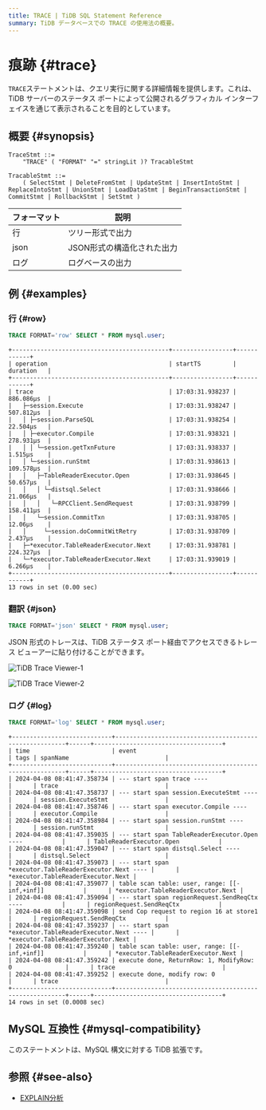 ```yaml
---
title: TRACE | TiDB SQL Statement Reference
summary: TiDB データベースでの TRACE の使用法の概要。
---
```


# 痕跡 {#trace}

`TRACE`ステートメントは、クエリ実行に関する詳細情報を提供します。これは、TiDB サーバーのステータス ポートによって公開されるグラフィカル インターフェイスを通じて表示されることを目的としています。

## 概要 {#synopsis}

```ebnf+diagram
TraceStmt ::=
    "TRACE" ( "FORMAT" "=" stringLit )? TracableStmt

TracableStmt ::=
    ( SelectStmt | DeleteFromStmt | UpdateStmt | InsertIntoStmt | ReplaceIntoStmt | UnionStmt | LoadDataStmt | BeginTransactionStmt | CommitStmt | RollbackStmt | SetStmt )
```

| フォーマット | 説明              |
| ------ | --------------- |
| 行      | ツリー形式で出力        |
| json   | JSON形式の構造化された出力 |
| ログ     | ログベースの出力        |

## 例 {#examples}

### 行 {#row}

```sql
TRACE FORMAT='row' SELECT * FROM mysql.user;
```

    +--------------------------------------------+-----------------+------------+
    | operation                                  | startTS         | duration   |
    +--------------------------------------------+-----------------+------------+
    | trace                                      | 17:03:31.938237 | 886.086µs  |
    |   ├─session.Execute                        | 17:03:31.938247 | 507.812µs  |
    |   │ ├─session.ParseSQL                     | 17:03:31.938254 | 22.504µs   |
    |   │ ├─executor.Compile                     | 17:03:31.938321 | 278.931µs  |
    |   │ │ └─session.getTxnFuture               | 17:03:31.938337 | 1.515µs    |
    |   │ └─session.runStmt                      | 17:03:31.938613 | 109.578µs  |
    |   │   ├─TableReaderExecutor.Open           | 17:03:31.938645 | 50.657µs   |
    |   │   │ └─distsql.Select                   | 17:03:31.938666 | 21.066µs   |
    |   │   │   └─RPCClient.SendRequest          | 17:03:31.938799 | 158.411µs  |
    |   │   └─session.CommitTxn                  | 17:03:31.938705 | 12.06µs    |
    |   │     └─session.doCommitWitRetry         | 17:03:31.938709 | 2.437µs    |
    |   ├─*executor.TableReaderExecutor.Next     | 17:03:31.938781 | 224.327µs  |
    |   └─*executor.TableReaderExecutor.Next     | 17:03:31.939019 | 6.266µs    |
    +--------------------------------------------+-----------------+------------+
    13 rows in set (0.00 sec)

### 翻訳 {#json}

```sql
TRACE FORMAT='json' SELECT * FROM mysql.user;
```

JSON 形式のトレースは、TiDB ステータス ポート経由でアクセスできるトレース ビューアーに貼り付けることができます。

![TiDB Trace Viewer-1](/media/trace-paste.png)

![TiDB Trace Viewer-2](/media/trace-view.png)

### ログ {#log}

```sql
TRACE FORMAT='log' SELECT * FROM mysql.user;
```

    +----------------------------+--------------------------------------------------------+------+------------------------------------+
    | time                       | event                                                  | tags | spanName                           |
    +----------------------------+--------------------------------------------------------+------+------------------------------------+
    | 2024-04-08 08:41:47.358734 | --- start span trace ----                              |      | trace                              |
    | 2024-04-08 08:41:47.358737 | --- start span session.ExecuteStmt ----                |      | session.ExecuteStmt                |
    | 2024-04-08 08:41:47.358746 | --- start span executor.Compile ----                   |      | executor.Compile                   |
    | 2024-04-08 08:41:47.358984 | --- start span session.runStmt ----                    |      | session.runStmt                    |
    | 2024-04-08 08:41:47.359035 | --- start span TableReaderExecutor.Open ----           |      | TableReaderExecutor.Open           |
    | 2024-04-08 08:41:47.359047 | --- start span distsql.Select ----                     |      | distsql.Select                     |
    | 2024-04-08 08:41:47.359073 | --- start span *executor.TableReaderExecutor.Next ---- |      | *executor.TableReaderExecutor.Next |
    | 2024-04-08 08:41:47.359077 | table scan table: user, range: [[-inf,+inf]]           |      | *executor.TableReaderExecutor.Next |
    | 2024-04-08 08:41:47.359094 | --- start span regionRequest.SendReqCtx ----           |      | regionRequest.SendReqCtx           |
    | 2024-04-08 08:41:47.359098 | send Cop request to region 16 at store1                |      | regionRequest.SendReqCtx           |
    | 2024-04-08 08:41:47.359237 | --- start span *executor.TableReaderExecutor.Next ---- |      | *executor.TableReaderExecutor.Next |
    | 2024-04-08 08:41:47.359240 | table scan table: user, range: [[-inf,+inf]]           |      | *executor.TableReaderExecutor.Next |
    | 2024-04-08 08:41:47.359242 | execute done, ReturnRow: 1, ModifyRow: 0               |      | trace                              |
    | 2024-04-08 08:41:47.359252 | execute done, modify row: 0                            |      | trace                              |
    +----------------------------+--------------------------------------------------------+------+------------------------------------+
    14 rows in set (0.0008 sec)

## MySQL 互換性 {#mysql-compatibility}

このステートメントは、MySQL 構文に対する TiDB 拡張です。

## 参照 {#see-also}

-   [EXPLAIN分析](/sql-statements/sql-statement-explain-analyze.md)
